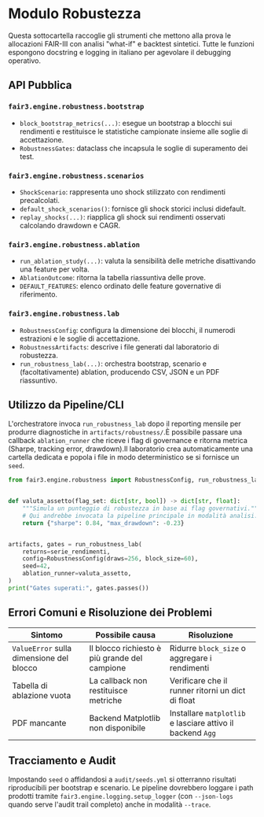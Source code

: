 # Modulo Robustezza

Questa sottocartella raccoglie gli strumenti che mettono alla prova le
allocazioni FAIR-III con analisi "what-if" e backtest sintetici. Tutte le
funzioni espongono docstring e logging in italiano per agevolare il debugging
operativo.

## API Pubblica

### `fair3.engine.robustness.bootstrap`
- `block_bootstrap_metrics(...)`: esegue un bootstrap a blocchi sui rendimenti
  e restituisce le statistiche campionate insieme alle soglie di accettazione.
- `RobustnessGates`: dataclass che incapsula le soglie di superamento dei test.

### `fair3.engine.robustness.scenarios`
- `ShockScenario`: rappresenta uno shock stilizzato con rendimenti precalcolati.
- `default_shock_scenarios()`: fornisce gli shock storici inclusi didefault.
- `replay_shocks(...)`: riapplica gli shock sui rendimenti osservati
  calcolando drawdown e CAGR.

### `fair3.engine.robustness.ablation`
- `run_ablation_study(...)`: valuta la sensibilità delle metriche disattivando
  una feature per volta.
- `AblationOutcome`: ritorna la tabella riassuntiva delle prove.
- `DEFAULT_FEATURES`: elenco ordinato delle feature governative di riferimento.

### `fair3.engine.robustness.lab`
- `RobustnessConfig`: configura la dimensione dei blocchi, il numerodi
  estrazioni e le soglie di accettazione.
- `RobustnessArtifacts`: descrive i file generati dal laboratorio di robustezza.
- `run_robustness_lab(...)`: orchestra bootstrap, scenario e (facoltativamente)
  ablation, producendo CSV, JSON e un PDF riassuntivo.

## Utilizzo da Pipeline/CLI

L'orchestratore invoca `run_robustness_lab` dopo il reporting mensile per
produrre diagnostiche in `artifacts/robustness/`.È possibile passare una
callback `ablation_runner` che riceve i flag di governance e ritorna metrica
(Sharpe, tracking error, drawdown).Il laboratorio crea automaticamente una 
cartella dedicata e popola i file in modo deterministico se si fornisce un
`seed`.

```python
from fair3.engine.robustness import RobustnessConfig, run_robustness_lab


def valuta_assetto(flag_set: dict[str, bool]) -> dict[str, float]:
    """Simula un punteggio di robustezza in base ai flag governativi."""
    # Qui andrebbe invocata la pipeline principale in modalità analisi.
    return {"sharpe": 0.84, "max_drawdown": -0.23}


artifacts, gates = run_robustness_lab(
    returns=serie_rendimenti,
    config=RobustnessConfig(draws=256, block_size=60),
    seed=42,
    ablation_runner=valuta_assetto,
)
print("Gates superati:", gates.passes())
```

## Errori Comuni e Risoluzione dei Problemi

| Sintomo | Possibile causa | Risoluzione |
| --- | --- | --- |
| `ValueError` sulla dimensione del blocco | Il blocco richiesto è più grande del campione | Ridurre `block_size` o aggregare i rendimenti |
| Tabella di ablazione vuota | La callback non restituisce metriche | Verificare che il runner ritorni un dict di float |
| PDF mancante | Backend Matplotlib non disponibile | Installare `matplotlib` e lasciare attivo il backend `Agg` |

## Tracciamento e Audit

Impostando `seed` o affidandosi a `audit/seeds.yml` si otterranno risultati
riproducibili per bootstrap e scenario. Le pipeline dovrebbero loggare i path
prodotti tramite `fair3.engine.logging.setup_logger` (con `--json-logs` quando
serve l'audit trail completo) anche in modalità `--trace`.
